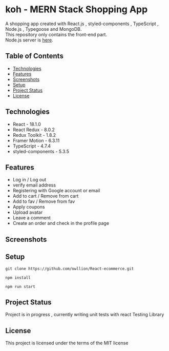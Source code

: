  # koh  -  MERN Stack Shopping App
A shopping app created with React.js , styled-components , TypeScript , Node.js , Typegoose and MongoDB.     
This repository only contains the front-end part.       
Node.js server is  [here](https://github.com/owllion/EC-Server).


## Table of Contents
* [Technologies](#technologies)
* [Features](#features)
* [Screenshots](#screenshots)
* [Setup](#setup)
* [Project Status](#project-status)
* [License](#license) 



## Technologies
- React -  18.1.0
- React Redux - 8.0.2
- Redux Toolkit - 1.8.2
- Framer Motion - 6.3.11
- TypeScript - 4.7.4
- styled-components - 5.3.5



## Features 
- Log in / Log out 
- verify email address
- Registering with Google account or email
- Add to cart / Remove from cart
- Add to fav / Remove from fav
- Apply coupons
- Upload avatar
- Leave a comment 
- Create an order and check in the profile page


## Screenshots


## Setup
```
git clone https://github.com/owllion/React-ecommerce.git

npm install

npm run start
```


## Project Status
Project is in progress ,  currently writing unit tests with react Testing Library


## License
This project is licensed under the terms of the MIT license
